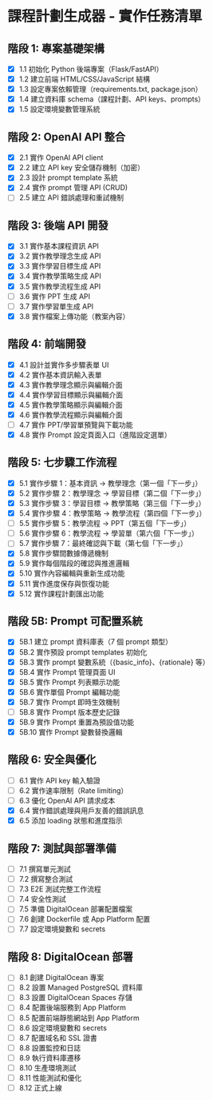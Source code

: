 # 課程計劃生成器 - 實作任務清單

## 階段 1: 專案基礎架構

- [x] 1.1 初始化 Python 後端專案（Flask/FastAPI）
- [x] 1.2 建立前端 HTML/CSS/JavaScript 結構
- [x] 1.3 設定專案依賴管理（requirements.txt, package.json）
- [x] 1.4 建立資料庫 schema（課程計劃、API keys、prompts）
- [x] 1.5 設定環境變數管理系統

## 階段 2: OpenAI API 整合

- [x] 2.1 實作 OpenAI API client
- [x] 2.2 建立 API key 安全儲存機制（加密）
- [x] 2.3 設計 prompt template 系統
- [x] 2.4 實作 prompt 管理 API (CRUD)
- [ ] 2.5 建立 API 錯誤處理和重試機制

## 階段 3: 後端 API 開發

- [x] 3.1 實作基本課程資訊 API
- [x] 3.2 實作教學理念生成 API
- [x] 3.3 實作學習目標生成 API
- [x] 3.4 實作教學策略生成 API
- [x] 3.5 實作教學流程生成 API
- [ ] 3.6 實作 PPT 生成 API
- [ ] 3.7 實作學習單生成 API
- [x] 3.8 實作檔案上傳功能（教案內容）

## 階段 4: 前端開發

- [x] 4.1 設計並實作多步驟表單 UI
- [x] 4.2 實作基本資訊輸入表單
- [x] 4.3 實作教學理念顯示與編輯介面
- [x] 4.4 實作學習目標顯示與編輯介面
- [x] 4.5 實作教學策略顯示與編輯介面
- [x] 4.6 實作教學流程顯示與編輯介面
- [ ] 4.7 實作 PPT/學習單預覽與下載功能
- [x] 4.8 實作 Prompt 設定頁面入口（進階設定選單）

## 階段 5: 七步驟工作流程

- [x] 5.1 實作步驟 1：基本資訊 → 教學理念（第一個「下一步」）
- [x] 5.2 實作步驟 2：教學理念 → 學習目標（第二個「下一步」）
- [x] 5.3 實作步驟 3：學習目標 → 教學策略（第三個「下一步」）
- [x] 5.4 實作步驟 4：教學策略 → 教學流程（第四個「下一步」）
- [ ] 5.5 實作步驟 5：教學流程 → PPT（第五個「下一步」）
- [ ] 5.6 實作步驟 6：教學流程 → 學習單（第六個「下一步」）
- [ ] 5.7 實作步驟 7：最終確認與下載（第七個「下一步」）
- [x] 5.8 實作步驟間數據傳遞機制
- [x] 5.9 實作每個階段的確認與推進邏輯
- [x] 5.10 實作內容編輯與重新生成功能
- [x] 5.11 實作進度保存與恢復功能
- [x] 5.12 實作課程計劃匯出功能

## 階段 5B: Prompt 可配置系統

- [x] 5B.1 建立 prompt 資料庫表（7 個 prompt 類型）
- [x] 5B.2 實作預設 prompt templates 初始化
- [x] 5B.3 實作 prompt 變數系統（{basic_info}、{rationale} 等）
- [x] 5B.4 實作 Prompt 管理頁面 UI
- [x] 5B.5 實作 Prompt 列表顯示功能
- [x] 5B.6 實作單個 Prompt 編輯功能
- [x] 5B.7 實作 Prompt 即時生效機制
- [ ] 5B.8 實作 Prompt 版本歷史記錄
- [x] 5B.9 實作 Prompt 重置為預設值功能
- [x] 5B.10 實作 Prompt 變數替換邏輯

## 階段 6: 安全與優化

- [ ] 6.1 實作 API key 輸入驗證
- [ ] 6.2 實作速率限制（Rate limiting）
- [ ] 6.3 優化 OpenAI API 請求成本
- [x] 6.4 實作錯誤處理與用戶友善的錯誤訊息
- [x] 6.5 添加 loading 狀態和進度指示

## 階段 7: 測試與部署準備

- [ ] 7.1 撰寫單元測試
- [ ] 7.2 撰寫整合測試
- [ ] 7.3 E2E 測試完整工作流程
- [ ] 7.4 安全性測試
- [ ] 7.5 準備 DigitalOcean 部署配置檔案
- [ ] 7.6 創建 Dockerfile 或 App Platform 配置
- [ ] 7.7 設定環境變數和 secrets

## 階段 8: DigitalOcean 部署

- [ ] 8.1 創建 DigitalOcean 專案
- [ ] 8.2 設置 Managed PostgreSQL 資料庫
- [ ] 8.3 設置 DigitalOcean Spaces 存儲
- [ ] 8.4 配置後端服務到 App Platform
- [ ] 8.5 配置前端靜態網站到 App Platform
- [ ] 8.6 設定環境變數和 secrets
- [ ] 8.7 配置域名和 SSL 證書
- [ ] 8.8 設置監控和日誌
- [ ] 8.9 執行資料庫遷移
- [ ] 8.10 生產環境測試
- [ ] 8.11 性能測試和優化
- [ ] 8.12 正式上線
